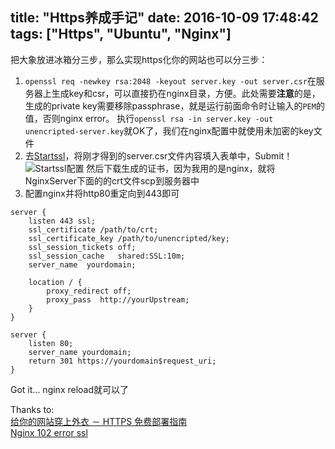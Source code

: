 title: "Https养成手记"
date: 2016-10-09 17:48:42
tags: ["Https", "Ubuntu", "Nginx"]
---

把大象放进冰箱分三步，那么实现https化你的网站也可以分三步：
1. `openssl req -newkey rsa:2048 -keyout server.key -out server.csr`在服务器上生成key和csr，可以直接扔在nginx目录，方便。此处需要**注意**的是，生成的private key需要移除passphrase，就是运行前面命令时让输入的`PEM`的值，否则nginx error。
执行`openssl rsa -in server.key -out unencripted-server.key`就OK了，我们在nginx配置中就使用未加密的key文件
2. 去[Startssl](www.startssl.com/Certificates/ApplySSLCert?level=1)，将刚才得到的server.csr文件内容填入表单中，Submit！
![Startssl配置](https://dn-xuqi.qbox.me/https.png)
然后下载生成的证书，因为我用的是nginx，就将NginxServer下面的的crt文件scp到服务器中
3. 配置nginx并将http80重定向到443即可
```
server {
    listen 443 ssl;
    ssl_certificate /path/to/crt;
    ssl_certificate_key /path/to/unencripted/key;
    ssl_session_tickets off;
    ssl_session_cache   shared:SSL:10m;
    server_name  yourdomain;

    location / {
        proxy_redirect off;
        proxy_pass  http://yourUpstream;
    }
}

server {
    listen 80;
    server_name yourdomain;
    return 301 https://yourdomain$request_uri;
}
```

Got it... nginx reload就可以了

Thanks to:  
[给你的网站穿上外衣 － HTTPS 免费部署指南](https://segmentfault.com/a/1190000007024673?utm_source=weekly&utm_medium=email&utm_campaign=email_weekly)  
[Nginx 102 error ssl](http://stackoverflow.com/questions/18101217/error-102-nginx-ssl)